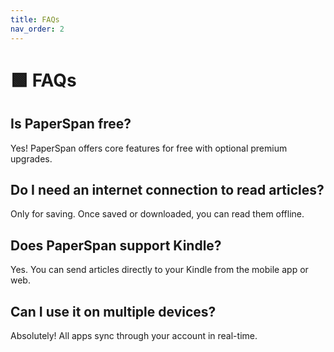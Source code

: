 ```yaml
---
title: FAQs
nav_order: 2
---
```


# 🟩 FAQs

## Is PaperSpan free?

Yes! PaperSpan offers core features for free with optional premium upgrades.

## Do I need an internet connection to read articles?

Only for saving. Once saved or downloaded, you can read them offline.

## Does PaperSpan support Kindle?

Yes. You can send articles directly to your Kindle from the mobile app or web.

## Can I use it on multiple devices?

Absolutely! All apps sync through your account in real-time.

